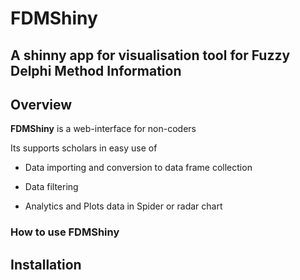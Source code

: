 # FDMShiny
## A shinny app for visualisation tool for Fuzzy Delphi Method Information

## Overview
**FDMShiny** is a web-interface for non-coders

Its supports scholars in easy use of 

- Data importing and conversion to data frame collection

- Data filtering

- Analytics and Plots data in Spider or radar chart

### How to use FDMShiny

## Installation

